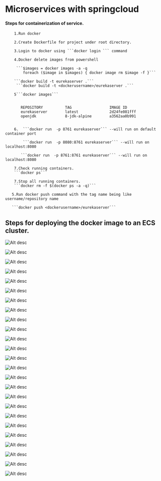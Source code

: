 # Microservices with springcloud

#### Steps for containerization of service.        
        
        1.Run docker

        2.Create Dockerfile for project under root directory.

        3.Login to docker using ```docker login ``` command

        4.Docker delete images from powershell

         ```$images = docker images -a -q
            foreach ($image in $images) { docker image rm $image -f }```

        ```docker build -t eurekaserver .```
         ```docker build -t <dockerusername>/eurekaserver .```
        
        5```docker images```
        
           
           REPOSITORY          TAG                 IMAGE ID            
           eurekaserver        latest              2d24fe081fff      
           openjdk             8-jdk-alpine        a3562aa0b991        
                                
               
        6.  ```docker run  -p 8761 eurekaserver``` --will run on default container port
        
            ```docker run  -p 8080:8761 eurekaserver``` --will run on localhost:8080
                
           ```docker run  -p 8761:8761 eurekaserver``` --will run on localhost:8080      
           
        7.Check running containers.
        ```docker ps```
        
        7.Stop all running containers.
        ```docker rm -f $(docker ps -a -q)```
                        
       5.Run docker push command with the tag name being like username/repository name
       
       ```docker push <dockerusername>/eurekaserver```


## Steps for deploying the docker image to an ECS cluster.

   ![Alt desc](https://github.com/nj11/springcloud/blob/master/screenshots/image1.png)
  
  ![Alt desc](https://github.com/nj11/springcloud/blob/master/screenshots/image2.png)
  
  ![Alt desc](https://github.com/nj11/springcloud/blob/master/screenshots/image3.png)
  
  ![Alt desc](https://github.com/nj11/springcloud/blob/master/screenshots/image4.png)
  
  ![Alt desc](https://github.com/nj11/springcloud/blob/master/screenshots/image5.png)
  
  ![Alt desc](https://github.com/nj11/springcloud/blob/master/screenshots/image6.png)
  
  ![Alt desc](https://github.com/nj11/springcloud/blob/master/screenshots/image7.png)
  
  ![Alt desc](https://github.com/nj11/springcloud/blob/master/screenshots/image8.png)
  
  ![Alt desc](https://github.com/nj11/springcloud/blob/master/screenshots/image9.png)
  
  ![Alt desc](https://github.com/nj11/springcloud/blob/master/screenshots/image10.png)
  
  
  ![Alt desc](https://github.com/nj11/springcloud/blob/master/screenshots/image11.png)
  
  ![Alt desc](https://github.com/nj11/springcloud/blob/master/screenshots/image12.png)
  
  ![Alt desc](https://github.com/nj11/springcloud/blob/master/screenshots/image13.png)
  
  ![Alt desc](https://github.com/nj11/springcloud/blob/master/screenshots/image14.png)
  
  ![Alt desc](https://github.com/nj11/springcloud/blob/master/screenshots/image15.png)
  
  ![Alt desc](https://github.com/nj11/springcloud/blob/master/screenshots/image16.png)
  
  ![Alt desc](https://github.com/nj11/springcloud/blob/master/screenshots/image17.png)
  
  ![Alt desc](https://github.com/nj11/springcloud/blob/master/screenshots/image18.png)
  
  ![Alt desc](https://github.com/nj11/springcloud/blob/master/screenshots/image19.png)
  
  ![Alt desc](https://github.com/nj11/springcloud/blob/master/screenshots/image20.png)
  
  ![Alt desc](https://github.com/nj11/springcloud/blob/master/screenshots/image21.png)
  
  ![Alt desc](https://github.com/nj11/springcloud/blob/master/screenshots/image22.png)
  
  ![Alt desc](https://github.com/nj11/springcloud/blob/master/screenshots/image23.png)
  
  ![Alt desc](https://github.com/nj11/springcloud/blob/master/screenshots/image24.png)
  
  ![Alt desc](https://github.com/nj11/springcloud/blob/master/screenshots/image25.png)
